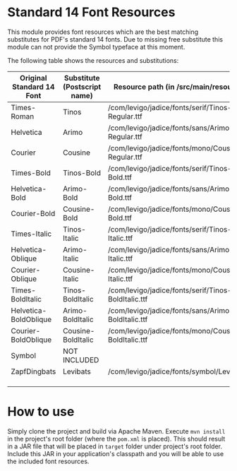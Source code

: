 # Standard 14 Font Resources

This module provides font resources which are the best matching substitutes for PDF's standard 14 fonts. Due to missing free substitute this module can not provide the Symbol typeface at this moment.

The following table shows the resources and substitutions:

| Original Standard 14 Font  | Substitute (Postscript name)      | Resource path (in /src/main/resources)               |
| -------------------------- | --------------------------------  | ---------------------------------------------------- |
| Times-Roman                | Tinos                             | /com/levigo/jadice/fonts/serif/Tinos-Regular.ttf     |
| Helvetica                  | Arimo                             | /com/levigo/jadice/fonts/sans/Arimo-Regular.ttf      |
| Courier                    | Cousine                           | /com/levigo/jadice/fonts/mono/Cousine-Regular.ttf    |
| Times-Bold                 | Tinos-Bold                        | /com/levigo/jadice/fonts/serif/Tinos-Bold.ttf        |
| Helvetica-Bold             | Arimo-Bold                        | /com/levigo/jadice/fonts/sans/Arimo-Bold.ttf         |
| Courier-Bold               | Cousine-Bold                      | /com/levigo/jadice/fonts/mono/Cousine-Bold.ttf       |
| Times-Italic               | Tinos-Italic                      | /com/levigo/jadice/fonts/serif/Tinos-Italic.ttf      |
| Helvetica-Oblique          | Arimo-Italic                      | /com/levigo/jadice/fonts/sans/Arimo-Italic.ttf       |
| Courier-Oblique            | Cousine-Italic                    | /com/levigo/jadice/fonts/mono/Cousine-Italic.ttf     |
| Times-BoldItalic           | Tinos-BoldItalic                  | /com/levigo/jadice/fonts/serif/Tinos-BoldItalic.ttf  |
| Helvetica-BoldOblique      | Arimo-BoldItalic                  | /com/levigo/jadice/fonts/sans/Arimo-BoldItalic.ttf   |
| Courier-BoldOblique        | Cousine-BoldItalic                | /com/levigo/jadice/fonts/mono/Cousine-BoldItalic.ttf |
| Symbol                     | NOT INCLUDED                      |                                                      |
| ZapfDingbats               | Levibats							             | /com/levigo/jadice/fonts/symbol/Levibats.ttf         |

# How to use

Simply clone the project and build via Apache Maven. Execute `mvn install` in the project's root folder (where the `pom.xml` is placed). This should result in a JAR file that will be placed in `target` folder under project's root folder. Include this JAR in your application's classpath and you will be able to use the included font resources.
